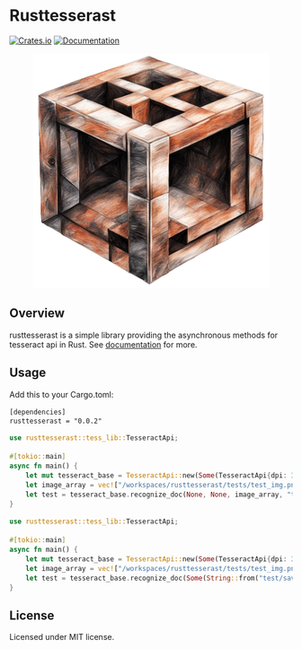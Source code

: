 # Rusttesserast
[![Crates.io](https://img.shields.io/crates/v/rusttesserast.svg)](https://crates.io/crates/rusttesserast)
[![Documentation](https://docs.rs/rusttesserast/badge.svg)](https://docs.rs/rusttesserast)

<p align="center">
  <img src="logo.png" alt="logo"/>
</p>

## Overview
rusttesserast is a simple library providing the asynchronous methods for tesseract api in Rust.
See [documentation](https://docs.rs/rusttesserast) for more.
## Usage
Add this to your Cargo.toml:
```
[dependencies]
rusttesserast = "0.0.2"
```
```rust
use rusttesserast::tess_lib::TesseractApi;

#[tokio::main]
async fn main() {
    let mut tesseract_base = TesseractApi::new(Some(TesseractApi{dpi: 3, psm:3, ..Default::default()}), Some(String::from("/usr/local/share/tessdata").as_str()), Some(String::from("eng").as_str())).unwrap();
    let image_array = vec!["/workspaces/rusttesserast/tests/test_img.png", "/workspaces/rusttesserast/tests/test_img.png"];
    let test = tesseract_base.recognize_doc(None, None, image_array, "txt", None).await;
}
```
```rust
use rusttesserast::tess_lib::TesseractApi;

#[tokio::main]
async fn main() {
    let mut tesseract_base = TesseractApi::new(Some(TesseractApi{dpi: 3, psm:3, ..Default::default()}), Some(String::from("/usr/local/share/tessdata").as_str()), Some(String::from("eng").as_str())).unwrap();
    let image_array = vec!["/workspaces/rusttesserast/tests/test_img.png", "/workspaces/rusttesserast/tests/test_img.png"];
    let test = tesseract_base.recognize_doc(Some(String::from("test/save/path").as_str()), Some(String::from("test_data_file.txt").as_str()), image_array, "tsv", Some(true)).await;
}
```
## License
Licensed under MIT license.

